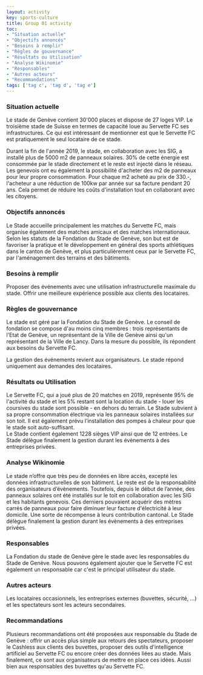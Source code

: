 ```yaml
---
layout: activity
key: sports-culture
title: Group 01 activity
toc:
- "Situation actuelle"
- "Objectifs annoncés"
- "Besoins à remplir"
- "Règles de gouvernance"
- "Résultats ou Utilisation"
- "Analyse Wikinomie"
- "Responsables"
- "Autres acteurs"
- "Recommandations"
tags: ['tag c', 'tag d', 'tag e']
---
```


### Situation actuelle

Le stade de Genève contient 30'000 places et dispose de 27 loges VIP. Le troisième stade de Suisse en termes de capacité loue au Servette FC ses infrastructures. Ce qui est intéressant de mentionner est que le Servette FC est pratiquement le seul locataire de ce stade.

Durant la fin de l'année 2019, le stade, en collaboration avec les SIG, a installé plus de 5000 m2 de panneaux solaires. 30% de cette énergie est consommée par le stade directement et le reste est injecté dans le réseau. Les genevois ont eu également la possibilité d'acheter des m2 de panneaux pour leur propre consommation. Pour chaque m2 acheté au prix de 330.-, l'acheteur a une réduction de 100kw par année sur sa facture pendant 20 ans. Cela permet de réduire les coûts d'installation tout en collaborant avec les citoyens.

### Objectifs annoncés

Le Stade accueille principalement les matches du Servette FC, mais organise également des matches amicaux et des matches internationaux. Selon les statuts de la Fondation du Stade de Genève, son but est de favoriser la pratique et le développement en général des sports athlétiques dans le canton de Genève, et plus particulièrement ceux par le Servette FC, par l'aménagement des terrains et des bâtiments.

### Besoins à remplir

Proposer des événements avec une utilisation  infrastructurelle maximale du stade. Offrir une meilleure expérience possible aux clients des locataires. 

### Règles de gouvernance

Le stade est géré par la Fondation du Stade de Genève. Le conseil de fondation se compose d'au moins cinq membres : trois représentants de l'Etat de Genève, un représentant de la Ville de Genève ainsi qu'un représentant de la Ville de Lancy. Dans la mesure du possible, ils répondent aux besoins du Servette FC. 

La gestion des événements revient aux organisateurs. Le stade répond uniquement aux demandes des locataires.

### Résultats ou Utilisation

Le Servette FC, qui a joué plus de 20 matches en 2019, représente 95% de l'activité du stade et les 5% restant sont la location du stade - louer les coursives du stade sont possible - en dehors du terrain.
Le Stade subvient à sa propre consommation électrique via les panneaux solaires installées sur son toit. Il est également prévu l’installation des pompes à chaleur pour que le stade soit auto-suffisant.  
Le Stade contient également 1228 sièges VIP ainsi que de 12 entrées.
Le Stade délègue finalement la gestion durant les évènements à des entreprises privées.

### Analyse Wikinomie

Le stade n’offre que très peu de données en libre accès, excepté les données infrastructurelles de son bâtiment. Le reste est de la responsabilité des organisateurs d’évènements. Toutefois, depuis le début de l’année, des panneaux solaires ont été installés sur le toit en collaboration avec les SIG et les habitants genevois. Ces derniers pouvaient acquérir des mètres carrés de panneaux pour faire diminuer leur facture d'électricité à leur domicile. Une sorte de récompense à leurs contribution cantonal.
Le Stade délègue finalement la gestion durant les évènements à des entreprises privées.


### Responsables

La Fondation du stade de Genève gère le stade avec les responsables du Stade de Genève. Nous pouvons également ajouter que le Servette FC est également un responsable car c'est le principal utilisateur du stade. 

### Autres acteurs

Les locataires occasionnels, les entreprises externes (buvettes, sécurité, ...) et les spectateurs sont les acteurs secondaires.

### Recommandations

Plusieurs recommandations ont été proposées aux responsable du Stade de Genève : offrir un accès plus simple aux retours des spectateurs, proposer le Cashless aux clients des buvettes, proposer des outils d'intelligence artificiel au Servette FC ou encore créer des données liées au stade. Mais finalement, ce sont aux organisateurs de mettre en place ces idées. Aussi bien aux responsables des buvettes qu'au Servette FC.
